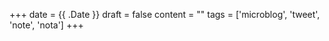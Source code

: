 +++
date = {{ .Date }}
draft = false
content = ""
tags = ['microblog', 'tweet', 'note', 'nota']
+++
